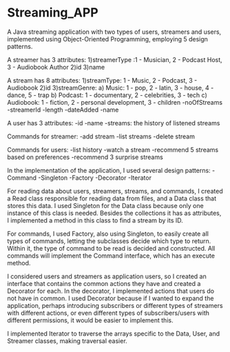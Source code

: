 # Streaming_APP

A Java streaming application with two types of users, streamers and users, implemented using Object-Oriented Programming, employing 5 design patterns.

A streamer has 3 attributes:
1)streamerType :1 - Musician, 2 - Podcast Host, 3 - Audiobook Author
2)id
3)name

A stream has 8 attributes:
  1)streamType: 1 - Music, 2 - Podcast, 3 - Audiobook
  2)id
  3)streamGenre: a) Music: 1 - pop, 2 - latin, 3 - house, 4 - dance, 5 - trap
                b) Podcast: 1 - documentary, 2 - celebrities, 3 - tech
                c) Audiobook: 1 - fiction, 2 - personal development, 3 - children
  -noOfStreams
  -streamerId
  -length
  -dateAdded
  -name

A user has 3 attributes:
  -id
  -name
  -streams: the history of listened streams

Commands for streamer:
  -add stream
  -list streams
  -delete stream

Commands for users:
  -list history
  -watch a stream
  -recommend 5 streams based on preferences
  -recommend 3 surprise streams

In the implementation of the application, I used several design patterns:
  -Command
  -Singleton
  -Factory
  -Decorator
  -Iterator

For reading data about users, streamers, streams, and commands, I created a Read class responsible for reading data from files, and a Data class that stores this data. I used Singleton for the Data class because only one instance of this class is needed. Besides the collections it has as attributes, I implemented a method in this class to find a stream by its ID.

For commands, I used Factory, also using Singleton, to easily create all types of commands, letting the subclasses decide which type to return. Within it, the type of command to be read is decided and constructed. All commands will implement the Command interface, which has an execute method.

I considered users and streamers as application users, so I created an interface that contains the common actions they have and created a Decorator for each. In the decorator, I implemented actions that users do not have in common. I used Decorator because if I wanted to expand the application, perhaps introducing subscribers or different types of streamers with different actions, or even different types of subscribers/users with different permissions, it would be easier to implement this.

I implemented Iterator to traverse the arrays specific to the Data, User, and Streamer classes, making traversal easier.
